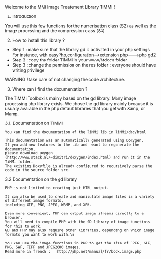 Welcome to the MMi Image Treatement Library TiMMi ! 
 
1. Introduction 
 
 You will use this few functions for the numerisation class (S2) as well 
 as the image processing and the compression class (S3)
 
 
 
2. How to install this library ?

 
 * Step 1 : make sure that the library gd is activated in your php settings
  For instance, with easyPhp,configuration—>extension php--->php gd2  
 * Step 2 : copy the folder TiMMi in your www/htdocs folder
 * Step 3 : change the permission on the res folder : everyone should have writing privilege
 
WARNING ! take care of not changing the code architecture.

3. Where can I find the documentation ? 
 
 The TiMMi Toolbox is mainly based on the gd library. 
 Many image processing php library exists. We chose the gd library mainly because it is usually available in the php default libraries that you get with Xamp, or Mamp.
 
 3.1.  Documentation on TiMMi
 
	You can find the documentation of the TiMMi lib in TiMMi/doc/html
	
	This documentation was an automatically generated using Doxygen. 
	If you add new features to the lib and  want to regenerate the documentation,
	please download Doygen (http://www.stack.nl/~dimitri/doxygen/index.html) and run it in the TiMMi folder. 
	The existing Doxyfile is already configured to recursively parse the code in the source folder src.
 
 3.2 Documentation on the gd library
   
	PHP is not limited to creating just HTML output. 
	
	It can also be used to create and manipulate image files in a variety of different image formats, 
	including GIF, PNG, JPEG, WBMP, and XPM. 
	
	Even more convenient, PHP can output image streams directly to a browser. 
	You will need to compile PHP with the GD library of image functions for this to work. 
	GD and PHP may also require other libraries, depending on which image formats you want to work with.\n
	
	You can use the image functions in PHP to get the size of JPEG, GIF, PNG, SWF, TIFF and JPEG2000 images.
	Read more in french :	http://php.net/manual/fr/book.image.php					   
	
 
